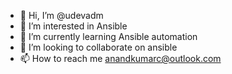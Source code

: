 - 👋 Hi, I’m @udevadm
- 👀 I’m interested in Ansible
- 🌱 I’m currently learning Ansible automation
- 💞️ I’m looking to collaborate on ansible
- 📫 How to reach me anandkumarc@outlook.com

<!---
udevadm/udevadm is a ✨ special ✨ repository because its `README.md` (this file) appears on your GitHub profile.
You can click the Preview link to take a look at your changes.
--->
